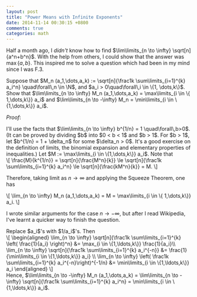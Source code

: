 ```yaml
---
layout: post
title: "Power Means with Infinite Exponents"
date: 2014-11-14 00:30:15 +0800
comments: true
categories: math
---
```


Half a month ago, I *didn't* know how to find <span class="myeqn"
markdown="0">$\lim\limits_{n \to \infty} \sqrt[n]{a^n+b^n}$</span>.
With the help from others, I could show that the answer was <span
class="myeqn" markdown="0">$\max\left\{ a,b \right\}$</span>.  This
inspired me to solve a question which had been in my mind since I was
F.3.

<span class="myeqn" markdown="0">
Suppose that $M_n (a_1,\dots,a_k) :=
\sqrt[n]{\frac1k \sum\limits_{i=1}^{k} a_i^n} \quad\forall\,n \in
\N$, and $a_i > 0\quad\forall\,i \in \{1, \dots,k\}$.  
Show that
$\lim\limits_{n \to \infty} M_n (a_1,\dots,a_k) = \max\limits_{i \in
\{ 1,\dots,k\}} a_i$ and $\lim\limits_{n \to -\infty} M_n =
\min\limits_{i \in \{1,\dots,k\}} a_i$.
</span>

*Proof*:

<span class="myeqn" markdown="0">
I'll use the facts that $\lim\limits_{n \to \infty} b^{1/n} =
1 \quad\forall\,b>0$.  (It can be proved by dividing $b$ into $0 < b <
1$ and $b > 1$.  For $b > 1$, let $b^{1/n} = 1 + \delta_n$ for
some $\delta_n > 0$.  It's a good exercise on the definition of
limits, the binomial expansion and elementary properties of
inequalities.)
</span>

<span class="myeqn" markdown="0">
Let $M := \max\limits_{i \in \{1,\dots,k\}} a_i$.  Note that
</span>

<div class="myeqn">
\[
\frac{M}{k^{1/n}} = \sqrt[n]{\frac{M^n}{k}} \le
\sqrt[n]{\frac1k \sum\limits_{i=1}^{k} a_i^n} \le
\sqrt[n]{\frac{kM^n}{k}} = M.
\]
</div>

Therefore, taking limit as $n \to \infty$ and applying the Squeeze
Theorem, one has

<div class="myeqn">
\[
\lim_{n \to \infty} M_n (a_1,\dots,a_k) = M = \max\limits_{i \in \{
1,\dots,k\}} a_i.
\]
</div>

I wrote similar arguments for the case $n \to -\infty$, but after I
read Wikipedia, I've learnt a quicker way to finish the question.

<span class="myeqn" markdown="0">
Replace $a_i$'s with $1/a_i$'s.  Then
</span>

<div class="myeqn">
\[
\begin{aligned}
\lim_{n \to \infty} \sqrt[n]{\frac1k \sum\limits_{i=1}^{k} \left(
\frac{1}{a_i} \right)^n} &= \max_{i \in \{1,\ldots,k\}}
\frac{1}{a_i}\\
\lim_{n \to \infty} \sqrt[n]{\frac1k \sum\limits_{i=1}^{k} a_i^{-n}}
&= \frac{1}{\min\limits_{i \in \{1,\ldots,k\}} a_i} \\
\lim_{n \to \infty} \left( \frac1k \sum\limits_{i=1}^{k}
a_i^{-n}\right)^{-1/n} &= \min\limits_{i \in \{1,\ldots,k\}} a_i
\end{aligned}
\]
</div>

<span class="myeqn" markdown="0">
Hence, $\lim\limits_{n \to -\infty} M_n (a_1,\dots,a_k) =
\lim\limits_{n \to -\infty} \sqrt[n]{\frac1k \sum\limits_{i=1}^{k}
a_i^n} = \min\limits_{i \in \{1,\ldots,k\}} a_i$.
</span>
